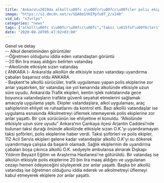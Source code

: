 ```yaml
---
title: "Ankara\u2019da alkoll\u00fc s\u00fcr\u00fcc\u00fcler polis ekiplerine zor anlar ya\u015fatt\u0131"
image: "https://s2.dmcdn.net/v/SQA6m1VHIPpfu0T_2/x240"
vid_id: "x7vrlps"
categories: "news"
tags: ["alkoll\u00fc s\u00fcr\u00fcc\u00fc","taksi \u015fof\u00f6rleri","polis ekipleri"]
date: "2020-08-28T05:47:02+03:00"
---
```

Genel ve detay  <br>-- Alkol denetiminden görüntüler  <br>--Öğretmen olduğunu iddia eden vatandaştan görüntü  <br>--20 Bin lira maaş aldığını belirten vatandaş  <br>--Alkolünde etkisiyle sızan vatandaş  <br>( ANKARA )- Ankara’da alkollün de etkisiyle sızan vatandaşı uyandırma  çabaları başarısız oldu   ANKARA    <br>- Başkent’te alkollü sürücüler, trafik uygulaması yapan polis ekiplerine zor anlar yaşatırken, bir vatandaş ise yol kenarında alkolünde etkisiyle uzun süre uyudu.    Ankara’da Trafik ekipleri, kentin işlek noktalarında gece boyunca vatandaşların trafikte güvenli seyahat etmelerini sağlamak amacıyla uygulama yaptı. Ekipler vatandaşlara, alkol uygulaması, araç sahiplerinin ehliyet ve ruhsatlarını da kontrol etti. Bazı alkollü vatandaşlar ise uygulama esnasında Alkolmetreyi üflemek istemeyerek polis ekiplerine zor anlar yaşattı.   Bir çok sürücünün ise ehliyetine el konuldu.  “Alkolünde etkisiyle uzun süre  uyudu”  Ankara’nın Çankaya ilçesi Arjantin Caddesi’nde bulunan taksi durağı önünde alkolünde etkisiyle sızan O.K.’yı uyandıramayan taksi şoförleri, polis ekiplerine haber verdi. Taksi şoförleri ve polis ekipler, 112 Acil Servis ekipleri gelene kadar vatandaşlar alkollü O.K’yı su dökerek uyandırmaya çalışsa da başarılı olamadı.  Sağlık ekiplerinin de uyandırma çabaları boşa çıkınca alkollü O.K. sedyeyle ambulansa alınarak Dışkapı Yıldırım Beyazıt Eğitim ve Araştırma Hastanesi'ne götürüldü.  Bir vatandaş ise alkolün etkisiyle polis ekiplerine 20 bin lira maaş aldığını ve uygulanan cezayı hemen ödeyeceğini söyleyerek zor anlar yaşattı.  Başka bir alkollü vatandaş ise öğretmen olduğunu iddia ederek ve alkolmetreyi üflemeyi kabul etmeyerek ekiplere zor anlar yaşattı.  <br>
